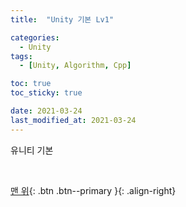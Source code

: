 ```yaml
---
title:  "Unity 기본 Lv1" 

categories:
  - Unity
tags:
  - [Unity, Algorithm, Cpp]

toc: true
toc_sticky: true

date: 2021-03-24
last_modified_at: 2021-03-24
---
```


유니티 기본


<br>

[맨 위](#){: .btn .btn--primary }{: .align-right}